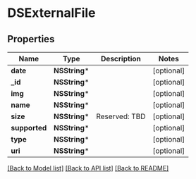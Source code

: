 # DSExternalFile

## Properties
Name | Type | Description | Notes
------------ | ------------- | ------------- | -------------
**date** | **NSString*** |  | [optional] 
**_id** | **NSString*** |  | [optional] 
**img** | **NSString*** |  | [optional] 
**name** | **NSString*** |  | [optional] 
**size** | **NSString*** | Reserved: TBD | [optional] 
**supported** | **NSString*** |  | [optional] 
**type** | **NSString*** |  | [optional] 
**uri** | **NSString*** |  | [optional] 

[[Back to Model list]](../README.md#documentation-for-models) [[Back to API list]](../README.md#documentation-for-api-endpoints) [[Back to README]](../README.md)


